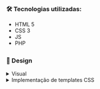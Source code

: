 ##

### 🛠 Tecnologias utilizadas:

- HTML 5
- CSS 3
- JS
- PHP

##

### 🎨 Design 

<details>
<summary>Visual</summary>
<P>Decidi optar por um website escuro, o foco principal está no conteúdo do mesmo, portanto para mim fez sentido buscar animações visuais que sejam relevantes para o meu objetivo principal que é a atratividade.</p>
</details>

<details>
<summary>Implementação de templates CSS</summary>
<p>Utilizei templates gratuitos [Main template "https://www.w3schools.com/w3css/tryw3css_templates_dark_portfolio.htm"], e templates de animações, como gallerys e afins, com o objetivo de conseguir usar código não estruturado por mim e utilizá-lo da forma que pretendia, manipulando o código consoante as minhas necessidades.</p>

##

##

### 💻 Resultado:


https://github.com/user-attachments/assets/10ae260c-0d78-4c3d-8ef4-729e78aa888a


##

### 💬 Sugestões:

Fico aberto a sugestões de melhoria e ideias.
